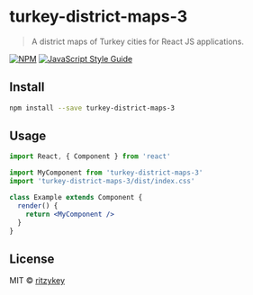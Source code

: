 # turkey-district-maps-3

> A district maps of Turkey cities for React JS applications.

[![NPM](https://img.shields.io/npm/v/turkey-district-maps-3.svg)](https://www.npmjs.com/package/turkey-district-maps-3) [![JavaScript Style Guide](https://img.shields.io/badge/code_style-standard-brightgreen.svg)](https://standardjs.com)

## Install

```bash
npm install --save turkey-district-maps-3
```

## Usage

```jsx
import React, { Component } from 'react'

import MyComponent from 'turkey-district-maps-3'
import 'turkey-district-maps-3/dist/index.css'

class Example extends Component {
  render() {
    return <MyComponent />
  }
}
```

## License

MIT © [ritzykey](https://github.com/ritzykey)
